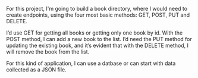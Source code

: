 For this project, I'm going to build a book directory, where I would need to create endpoints, using the four most basic methods: GET, POST, PUT and DELETE.

I’d use GET for getting all books or getting only one book by id. With the POST method, I can add a new book to the list. I’d need the PUT method for updating the existing book, and it’s evident that with the DELETE method, I will remove the book from the list. 

For this kind of application, I can use a datbase or can start with data collected as a JSON file.
